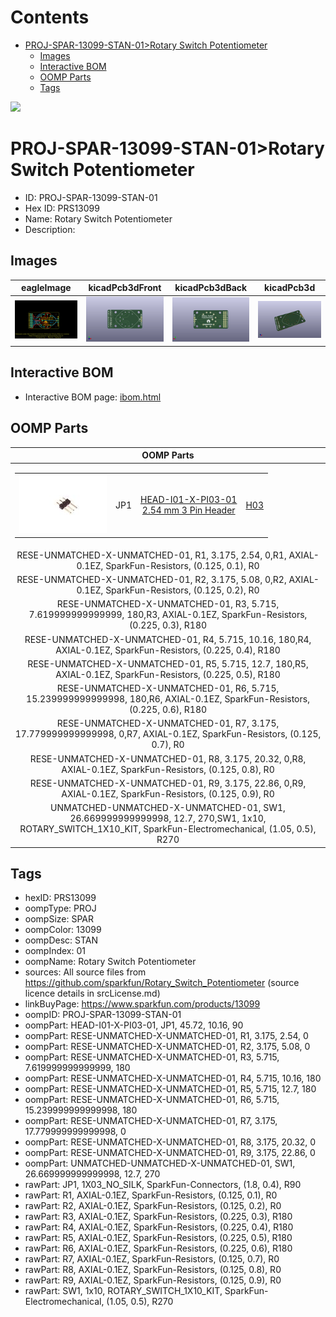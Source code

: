 



Contents
========

* [PROJ-SPAR-13099-STAN-01>Rotary Switch Potentiometer](#proj-spar-13099-stan-01rotary-switch-potentiometer)
	* [Images](#images)
	* [Interactive BOM](#interactive-bom)
	* [OOMP Parts](#oomp-parts)
	* [Tags](#tags)
  
![][im]
# PROJ-SPAR-13099-STAN-01>Rotary Switch Potentiometer

- ID: PROJ-SPAR-13099-STAN-01
- Hex ID: PRS13099
- Name: Rotary Switch Potentiometer
- Description: 

## Images
  
  

|eagleImage|kicadPcb3dFront|kicadPcb3dBack|kicadPcb3d|
| :---: | :---: | :---: | :---: |
|[![eagleImage](eagleImage_140.png)](eagleImage_600.png)|[![kicadPcb3dFront](kicadPcb3dFront_140.png)](kicadPcb3dFront_600.png)|[![kicadPcb3dBack](kicadPcb3dBack_140.png)](kicadPcb3dBack_600.png)|[![kicadPcb3d](kicadPcb3d_140.png)](kicadPcb3d_600.png)|

## Interactive BOM

- Interactive BOM page: [ibom.html](kicad/bom/ibom.html)

## OOMP Parts
  

|OOMP Parts|
| :---: |
|<table><tr><td>![HEAD-I01-X-PI03-01](https://raw.githubusercontent.com/oomlout/oomlout_OOMP_parts/main/HEAD-I01-X-PI03-01/image_140.jpg)</td><td> JP1</td><td>[HEAD-I01-X-PI03-01<br>2.54 mm 3 Pin Header](https://github.com/oomlout/oomlout_OOMP_parts/tree/main/HEAD-I01-X-PI03-01/)</td><td>[H03](https://github.com/oomlout/oomlout_OOMP_parts/tree/main/HEAD-I01-X-PI03-01/)</td></tr></table>|
|RESE-UNMATCHED-X-UNMATCHED-01, R1, 3.175, 2.54, 0,R1, AXIAL-0.1EZ, SparkFun-Resistors, (0.125, 0.1), R0|
|RESE-UNMATCHED-X-UNMATCHED-01, R2, 3.175, 5.08, 0,R2, AXIAL-0.1EZ, SparkFun-Resistors, (0.125, 0.2), R0|
|RESE-UNMATCHED-X-UNMATCHED-01, R3, 5.715, 7.619999999999999, 180,R3, AXIAL-0.1EZ, SparkFun-Resistors, (0.225, 0.3), R180|
|RESE-UNMATCHED-X-UNMATCHED-01, R4, 5.715, 10.16, 180,R4, AXIAL-0.1EZ, SparkFun-Resistors, (0.225, 0.4), R180|
|RESE-UNMATCHED-X-UNMATCHED-01, R5, 5.715, 12.7, 180,R5, AXIAL-0.1EZ, SparkFun-Resistors, (0.225, 0.5), R180|
|RESE-UNMATCHED-X-UNMATCHED-01, R6, 5.715, 15.239999999999998, 180,R6, AXIAL-0.1EZ, SparkFun-Resistors, (0.225, 0.6), R180|
|RESE-UNMATCHED-X-UNMATCHED-01, R7, 3.175, 17.779999999999998, 0,R7, AXIAL-0.1EZ, SparkFun-Resistors, (0.125, 0.7), R0|
|RESE-UNMATCHED-X-UNMATCHED-01, R8, 3.175, 20.32, 0,R8, AXIAL-0.1EZ, SparkFun-Resistors, (0.125, 0.8), R0|
|RESE-UNMATCHED-X-UNMATCHED-01, R9, 3.175, 22.86, 0,R9, AXIAL-0.1EZ, SparkFun-Resistors, (0.125, 0.9), R0|
|UNMATCHED-UNMATCHED-X-UNMATCHED-01, SW1, 26.669999999999998, 12.7, 270,SW1, 1x10, ROTARY_SWITCH_1X10_KIT, SparkFun-Electromechanical, (1.05, 0.5), R270|

## Tags

- hexID: PRS13099
- oompType: PROJ
- oompSize: SPAR
- oompColor: 13099
- oompDesc: STAN
- oompIndex: 01
- oompName: Rotary Switch Potentiometer
- sources: All source files from https://github.com/sparkfun/Rotary_Switch_Potentiometer (source licence details in srcLicense.md)
- linkBuyPage: https://www.sparkfun.com/products/13099
- oompID: PROJ-SPAR-13099-STAN-01
- oompPart: HEAD-I01-X-PI03-01, JP1, 45.72, 10.16, 90
- oompPart: RESE-UNMATCHED-X-UNMATCHED-01, R1, 3.175, 2.54, 0
- oompPart: RESE-UNMATCHED-X-UNMATCHED-01, R2, 3.175, 5.08, 0
- oompPart: RESE-UNMATCHED-X-UNMATCHED-01, R3, 5.715, 7.619999999999999, 180
- oompPart: RESE-UNMATCHED-X-UNMATCHED-01, R4, 5.715, 10.16, 180
- oompPart: RESE-UNMATCHED-X-UNMATCHED-01, R5, 5.715, 12.7, 180
- oompPart: RESE-UNMATCHED-X-UNMATCHED-01, R6, 5.715, 15.239999999999998, 180
- oompPart: RESE-UNMATCHED-X-UNMATCHED-01, R7, 3.175, 17.779999999999998, 0
- oompPart: RESE-UNMATCHED-X-UNMATCHED-01, R8, 3.175, 20.32, 0
- oompPart: RESE-UNMATCHED-X-UNMATCHED-01, R9, 3.175, 22.86, 0
- oompPart: UNMATCHED-UNMATCHED-X-UNMATCHED-01, SW1, 26.669999999999998, 12.7, 270
- rawPart: JP1, 1X03_NO_SILK, SparkFun-Connectors, (1.8, 0.4), R90
- rawPart: R1, AXIAL-0.1EZ, SparkFun-Resistors, (0.125, 0.1), R0
- rawPart: R2, AXIAL-0.1EZ, SparkFun-Resistors, (0.125, 0.2), R0
- rawPart: R3, AXIAL-0.1EZ, SparkFun-Resistors, (0.225, 0.3), R180
- rawPart: R4, AXIAL-0.1EZ, SparkFun-Resistors, (0.225, 0.4), R180
- rawPart: R5, AXIAL-0.1EZ, SparkFun-Resistors, (0.225, 0.5), R180
- rawPart: R6, AXIAL-0.1EZ, SparkFun-Resistors, (0.225, 0.6), R180
- rawPart: R7, AXIAL-0.1EZ, SparkFun-Resistors, (0.125, 0.7), R0
- rawPart: R8, AXIAL-0.1EZ, SparkFun-Resistors, (0.125, 0.8), R0
- rawPart: R9, AXIAL-0.1EZ, SparkFun-Resistors, (0.125, 0.9), R0
- rawPart: SW1, 1x10, ROTARY_SWITCH_1X10_KIT, SparkFun-Electromechanical, (1.05, 0.5), R270



[im]: kicadPcb3d_450.png
